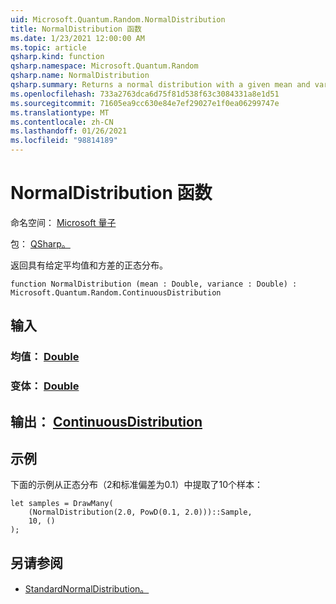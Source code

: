 ```yaml
---
uid: Microsoft.Quantum.Random.NormalDistribution
title: NormalDistribution 函数
ms.date: 1/23/2021 12:00:00 AM
ms.topic: article
qsharp.kind: function
qsharp.namespace: Microsoft.Quantum.Random
qsharp.name: NormalDistribution
qsharp.summary: Returns a normal distribution with a given mean and variance.
ms.openlocfilehash: 733a2763dca6d75f81d538f63c3084331a8e1d51
ms.sourcegitcommit: 71605ea9cc630e84e7ef29027e1f0ea06299747e
ms.translationtype: MT
ms.contentlocale: zh-CN
ms.lasthandoff: 01/26/2021
ms.locfileid: "98814189"
---
```

# <a name="normaldistribution-function"></a>NormalDistribution 函数

命名空间： [Microsoft 量子](xref:Microsoft.Quantum.Random)

包： [QSharp。](https://nuget.org/packages/Microsoft.Quantum.QSharp.Core)


返回具有给定平均值和方差的正态分布。

```qsharp
function NormalDistribution (mean : Double, variance : Double) : Microsoft.Quantum.Random.ContinuousDistribution
```


## <a name="input"></a>输入

### <a name="mean--double"></a>均值： [Double](xref:microsoft.quantum.lang-ref.double)




### <a name="variance--double"></a>变体： [Double](xref:microsoft.quantum.lang-ref.double)





## <a name="output--continuousdistribution"></a>输出： [ContinuousDistribution](xref:Microsoft.Quantum.Random.ContinuousDistribution)



## <a name="example"></a>示例

下面的示例从正态分布（2和标准偏差为0.1）中提取了10个样本：

```qsharp
let samples = DrawMany(
    (NormalDistribution(2.0, PowD(0.1, 2.0)))::Sample,
    10, ()
);
```

## <a name="see-also"></a>另请参阅

- [StandardNormalDistribution。](xref:Microsoft.Quantum.Random.StandardNormalDistribution)